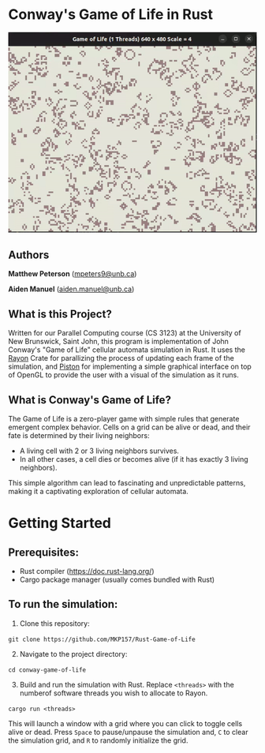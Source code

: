 # Conway's Game of Life in Rust

![alt text](https://github.com/MKP157/Rust-Game-of-Life/blob/main/demo.gif)

## Authors

**Matthew Peterson** (mpeters9@unb.ca)

**Aiden Manuel** (aiden.manuel@unb.ca)

## What is this Project?
Written for our Parallel Computing course (CS 3123) at the University of New Brunswick, Saint John, this program is implementation of John Conway's "Game of Life" cellular automata simulation in Rust. It uses the [Rayon](https://docs.rs/rayon) Crate for parallizing the process of updating each frame of the simulation, and [Piston](https://github.com/PistonDevelopers/piston) for implementing a simple graphical interface on top of OpenGL to provide the user with a visual of the simulation as it runs.

## What is Conway's Game of Life?

The Game of Life is a zero-player game with simple rules that generate emergent complex behavior. Cells on a grid can be alive or dead, and their fate is determined by their living neighbors:
- A living cell with 2 or 3 living neighbors survives.
- In all other cases, a cell dies or becomes alive (if it has exactly 3 living neighbors).

This simple algorithm can lead to fascinating and unpredictable patterns, making it a captivating exploration of cellular automata.

# Getting Started

## Prerequisites:

- Rust compiler (https://doc.rust-lang.org/)
- Cargo package manager (usually comes bundled with Rust)

## To run the simulation:

1. Clone this repository:

```git clone https://github.com/MKP157/Rust-Game-of-Life```

2. Navigate to the project directory:

```cd conway-game-of-life```

3. Build and run the simulation with Rust. Replace `<threads>` with the numberof software threads you wish to allocate to Rayon.

```cargo run <threads>```

This will launch a window with a grid where you can click to toggle cells alive or dead. Press `Space` to pause/unpause the simulation and, `C` to clear the simulation grid, and `R` to randomly initialize the grid.
